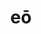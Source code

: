 ---
title: eō
meaning: to go
ch: [seven, fourteen, seventeen, f2, f]
pos: verb
inf: īre
thirdpp: iī/īvī
fourthpp: itūrus
conjugation: irregular
six: y
---
